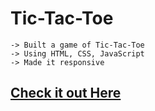 # Tic-Tac-Toe
```
-> Built a game of Tic-Tac-Toe
-> Using HTML, CSS, JavaScript
-> Made it responsive
```
## [Check it out Here](https://game-of-ttt.netlify.app/) ##
